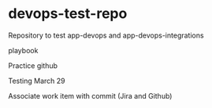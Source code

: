 # devops-test-repo

Repository to test app-devops and app-devops-integrations

playbook

Practice github 

Testing
March 29

Associate work item with commit (Jira and Github)
